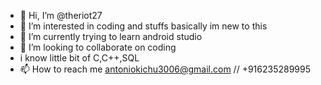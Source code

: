 - 👋 Hi, I’m @theriot27
- 👀 I’m interested in coding and stuffs basically im new to this
- 🌱 I’m currently trying to learn android studio
- 💞️ I’m looking to collaborate on coding 
- i know little bit of C,C++,SQL
- 📫 How to reach me antoniokichu3006@gmail.com // +916235289995

<!---
theriot27/theriot27 is a ✨ special ✨ repository because its `README.md` (this file) appears on your GitHub profile.
You can click the Preview link to take a look at your changes.
--->
